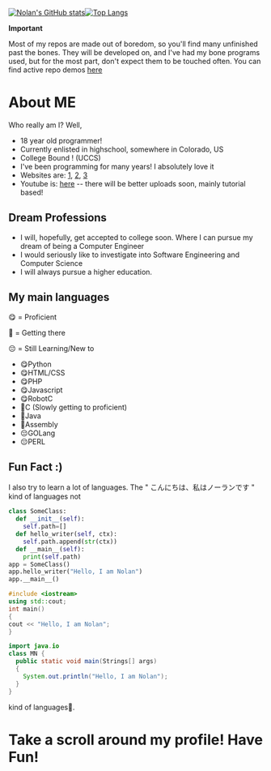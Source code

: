 [![Nolan's GitHub stats](https://github-readme-stats.vercel.app/api?username=dev-nolant&theme=radical&include_all_commits=True)](https://github.com/anuraghazra/github-readme-stats)[![Top Langs](https://github-readme-stats.vercel.app/api/top-langs/?username=dev-nolant&theme=radical&layout=compact&langs_count=8)](https://github.com/anuraghazra/github-readme-stats)

**Important**

Most of my repos are made out of boredom, so you'll find many unfinished past the bones. They will be developed on, and I've had my bone programs used, but for the most part, don't expect them to be touched often. You can find active repo demos [here](https://code.nolant.org/repos/)
# About ME

Who really am I? Well, 
* 18 year old programmer!
* Currently enlisted in highschool, somewhere in Colorado, US
* College Bound ! (UCCS)
* I've been programming for many years! I absolutely love it
* Websites are: [1](https://nolant.org), [2](https://swills.dev), [3](NOLAN-aka-SWILLS.github.io)
* Youtube is: [here](https://www.youtube.com/channel/UCRblZC569m8Ovorxo8cVEFA) -- there will be better uploads soon, mainly tutorial based!
## Dream Professions
* I will, hopefully, get accepted to college soon. Where I can pursue my dream of being a Computer Engineer
* I would seriously like to investigate into Software Engineering and Computer Science
* I will always pursue a higher education.

## My main languages
:yum: = Proficient

:shushing_face: = Getting there

:pensive: = Still Learning/New to
* :yum:Python
* :yum:HTML/CSS
* :yum:PHP
* :yum:Javascript
* :yum:RobotC
* :shushing_face:C (Slowly getting to proficient)
* :shushing_face:Java
* :shushing_face:Assembly
* :pensive:GOLang
* :pensive:PERL

## Fun Fact :)
I also try to learn a lot of languages. The " こんにちは、私はノーランです " kind of languages not
```python
class SomeClass:
  def __init__(self):
    self.path=[]
  def hello_writer(self, ctx):
    self.path.append(str(ctx))
  def __main__(self):
    print(self.path)
app = SomeClass()
app.hello_writer("Hello, I am Nolan")
app.__main__()
```
```cpp
#include <iostream>
using std::cout;
int main()
{
cout << "Hello, I am Nolan";
}
```
```java
import java.io
class MN {
  public static void main(Strings[] args)
  {
    System.out.println("Hello, I am Nolan");
  }
}
```
kind of languages:space_invader:.
# Take a scroll around my profile! Have Fun!
